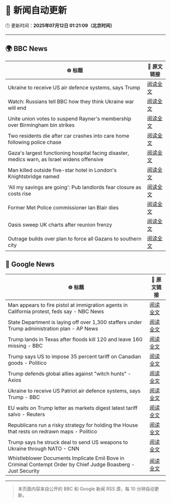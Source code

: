 # 🧠 新闻自动更新

🕒 更新时间：**2025年07月12日 01:21:09（北京时间）**

---

## 🌍 BBC News

| 🌐 标题 | 🔗 原文链接 |
|--------|-------------|
| Ukraine to receive US air defence systems, says Trump | [阅读全文](https://www.bbc.com/news/articles/crl04200dp4o) |
| Watch: Russians tell BBC how they think Ukraine war will end | [阅读全文](https://www.bbc.com/news/videos/c1wp55wqq0lo) |
| Unite union votes to suspend Rayner's membership over Birmingham bin strikes | [阅读全文](https://www.bbc.com/news/articles/cx24de0d9rdo) |
| Two residents die after car crashes into care home following police chase | [阅读全文](https://www.bbc.com/news/articles/c9w1n78qq8lo) |
| Gaza's largest functioning hospital facing disaster, medics warn, as Israel widens offensive | [阅读全文](https://www.bbc.com/news/articles/cdx5zeywgrgo) |
| Man killed outside five-star hotel in London's Knightsbridge named | [阅读全文](https://www.bbc.com/news/articles/cqjq9zjq7djo) |
| 'All my savings are going': Pub landlords fear closure as costs rise | [阅读全文](https://www.bbc.com/news/articles/cvg8llxmnx7o) |
| Former Met Police commissioner Ian Blair dies | [阅读全文](https://www.bbc.com/news/articles/cj61d0rd9gjo) |
| Oasis sweep UK charts after reunion frenzy | [阅读全文](https://www.bbc.com/news/articles/cly8zz3439xo) |
| Outrage builds over plan to force all Gazans to southern city | [阅读全文](https://www.bbc.com/news/articles/c9dgv7v1d06o) |

## 📰 Google News

| 🌐 标题 | 🔗 原文链接 |
|--------|-------------|
| Man appears to fire pistol at immigration agents in California protest, feds say - NBC News | [阅读全文](https://news.google.com/rss/articles/CBMitgFBVV95cUxOUUJFdGlMU2MtVmM1NWQ4WlVEeDhyUUMzQnNuM2pXYlRHMHg1WjZjcTFHYUJ3MTl5YXdvMzJJcVc0Q0ZzOWZPWktKcHRzWHdIdDdYdGxjck1UdjlUQnNfeGhhQjlEMGo4dmVfSi00aUdOOHBhbEdTbEV1dWMyM2txYllNM3prbWpWNjVBNjJsU3JBTlc1cEtxc3lqYTBucFVDdDNBekhycGNVZDE5eURfYS16dThsd9IBVkFVX3lxTE1YUy1INFZULTluV1IwbHdRWkhqRjdJV1NhanZnZFNFdmxYU3pvV1ZXVFh5Ylh1Z2R6RGVXNHR5cHdyUFBjcXctVURlZF9FWWpPRHdUb2pn?oc=5) |
| State Department is laying off over 1,300 staffers under Trump administration plan - AP News | [阅读全文](https://news.google.com/rss/articles/CBMiqgFBVV95cUxQbXk1VmFpd1NzSk9sVDlUMk5EblZBQ0ZvTktjem5ERUFkZnh3SmZaUVNpZlZsLWUtbFEyRGdvVmY2ZW01d0t3ZEVlUEJKUFdDdnVmVDl1N2xLS1FXNUVRTUUwWE9wV2FfWlVGTkxrVWY0bnVac3hBc0t3d28xcEdmc0c1THdxZ29pcUtGU1I5MUNaWVgtS21lR2VqY1BBQ0RSMWdrR0t3OENNZw?oc=5) |
| Trump lands in Texas after floods kill 120 and leave 160 missing - BBC | [阅读全文](https://news.google.com/rss/articles/CBMiVEFVX3lxTE5zZGNzYU9KS1NDbExlN3J1TmVLSVI0UEJMNk5sYjJiRmhzZ1JPOHltNmw5LW1PcWRJejF4MXZaN2dUcEVVNkRVek82QjNqRjNqYlh1VA?oc=5) |
| Trump says US to impose 35 percent tariff on Canadian goods - Politico | [阅读全文](https://news.google.com/rss/articles/CBMimAFBVV95cUxOUWRqeFhfbTEwcUFoRzRlTWhxZXNXVDdERG1zVndyM1lZRVA5Wkdjb0tqVUI1RlYzUXRUZkxIWm1TaFJpWU1lcnp2c1lUVmMtTFdkUUl6ZTZaMERHZXQ1QWNJWEFBVzNOdjhJSzZjTkNrWGdVTklIUl94ZFItcUF4Y2ZyZzdOOUxEWGM4MWFicUNOUTBRNlltVg?oc=5) |
| Trump defends global allies against "witch hunts" - Axios | [阅读全文](https://news.google.com/rss/articles/CBMiggFBVV95cUxQUWxiUDBBVHVFczRzTzJMMUtOMXFEWGZnamJ3bWlScUhpOWxvYTRZTEh6YlZ0RURWNlBRbGZJRnJWTDN3bW5hcEdYOTlvRkE4Q1FfaEhSRXU0VjBCU19YalBSV3RDU2NJb1V0SVEtYnJCbk0wazZMVGp2alJGNlBIN2hn?oc=5) |
| Ukraine to receive US Patriot air defence systems, says Trump - BBC | [阅读全文](https://news.google.com/rss/articles/CBMiWkFVX3lxTE5tMXZQWTA2TEtQejY5UmhHZkRsUkxmQXNrdk9Nc2pXM1M2ZEhFZjRtNmlFaVZOcUsyMkl2enh4WlE5UlJ2WDNPXzBJY3lDekJZYlIzSzU3Rmo0UdIBX0FVX3lxTFA3MTl2eGdMZVJpSDduVU9HcDRwSWtUV29UNnRlSElkTERGUEJaZm41S0dTX3UxWTN3MFNSX3ZYY0JRUk54MDJZelVhY1J1MTdlM0pOOHZhbUxDb2haZlNz?oc=5) |
| EU waits on Trump letter as markets digest latest tariff salvo - Reuters | [阅读全文](https://news.google.com/rss/articles/CBMipwFBVV95cUxQSHVReFMwQ1pPcXVpRTNvSERWZHRIdUNsQ2NkQXM2WC1Ta1BDTk5jNU1Zbi1YbnNMOE4tNEtGQ2pfLWlHWU9hdHprN1BGWTNkUlhISGtzSE5pYjA1ODY5ejFtRGRJWmRuWXktTEZLTmFqOTYycHZObVctaW12NEROTGN1OVU3TDh3MEMyTllmR2ZoTlAyOHdZamFWOVo2TmVjLVljazlUTQ?oc=5) |
| Republicans run a risky strategy for holding the House that rests on redrawn maps - Politico | [阅读全文](https://news.google.com/rss/articles/CBMieEFVX3lxTFBCZktRelVPMGlMcGJOMGVwUHAwQmYxVElhWVU0OVFFVjg1U3VYRzdBSTlUTXVZLTVKdWlnT0xBRVN3dUhBcjJ4N1QtdEhTbnlxbjZGV3A4SEVFYzZkMzhUY1FlV0lzN3hsWXIyUVRsd3BHM3NrNThvNQ?oc=5) |
| Trump says he struck deal to send US weapons to Ukraine through NATO - CNN | [阅读全文](https://news.google.com/rss/articles/CBMif0FVX3lxTE9aWmNSbzh4dHVZb1NmS1Q3anhFcndKZ1hhQXlYY3FreWJsXzJKMFQ4V3ZOQnc0a0pWeEpnaExnVVhvYmdaNXdRbFpNQWtVTEphUjltYlYwRlkxSlZ5VG9MUmdmV0FtM2xLWWNQTlZyYW9xMHV2bnF5TC1kdnNxU2PSAYQBQVVfeXFMUGdLVGtVbWI2MDN2NTMzUjRRcG5PQmc4ZDBiMjBPTjVJeVFlek1ua2xjZkI4THVBdnZ3QkgycHVXR28tSTFnakNYcFJFYk5saGhWRy1PbFFjNnRKd1FhVFU1UDN1TGFBVEtzMXY3N0I5ZElWaEE4bG94Q3NSMUFRekZMSDhl?oc=5) |
| Whistleblower Documents Implicate Emil Bove in Criminal Contempt Order by Chief Judge Boasberg - Just Security | [阅读全文](https://news.google.com/rss/articles/CBMid0FVX3lxTE1CaHk1bDB2RURrU3NZZzdKZ2lSLVBDY1JNZUR5VXU4OUFZVVU3eVlkWHUySkQwc3B2eE5ZUS1URkdXM0hTbTh1WURCUjRYaTc5bE5vUmNGbmp3dWlwUV9aV1BUcnE1b3ZEU3dZdXZnZE1zRUpNMFEw?oc=5) |

---
> 本页面内容来自公开的 BBC 和 Google 新闻 RSS 源，每 10 分钟自动更新。